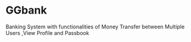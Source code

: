 # GGbank
Banking System with functionalities of Money Transfer between Multiple Users ,View Profile and Passbook
